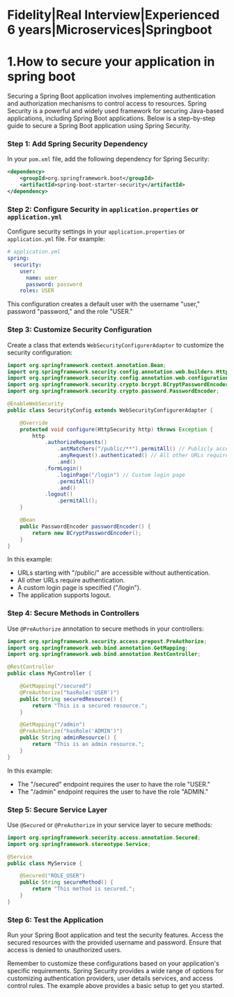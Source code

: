 # Fidelity|Real Interview|Experienced 6 years|Microservices|Springboot

# 1.How to secure your application in spring boot 

Securing a Spring Boot application involves implementing authentication and authorization mechanisms to control access to resources. Spring Security is a powerful and widely used framework for securing Java-based applications, including Spring Boot applications. Below is a step-by-step guide to secure a Spring Boot application using Spring Security.

### Step 1: Add Spring Security Dependency

In your `pom.xml` file, add the following dependency for Spring Security:

```xml
<dependency>
    <groupId>org.springframework.boot</groupId>
    <artifactId>spring-boot-starter-security</artifactId>
</dependency>
```

### Step 2: Configure Security in `application.properties` or `application.yml`

Configure security settings in your `application.properties` or `application.yml` file. For example:

```yaml
# application.yml
spring:
  security:
    user:
      name: user
      password: password
    roles: USER
```

This configuration creates a default user with the username "user," password "password," and the role "USER."

### Step 3: Customize Security Configuration

Create a class that extends `WebSecurityConfigurerAdapter` to customize the security configuration:

```java
import org.springframework.context.annotation.Bean;
import org.springframework.security.config.annotation.web.builders.HttpSecurity;
import org.springframework.security.config.annotation.web.configuration.EnableWebSecurity;
import org.springframework.security.crypto.bcrypt.BCryptPasswordEncoder;
import org.springframework.security.crypto.password.PasswordEncoder;

@EnableWebSecurity
public class SecurityConfig extends WebSecurityConfigurerAdapter {

    @Override
    protected void configure(HttpSecurity http) throws Exception {
        http
            .authorizeRequests()
                .antMatchers("/public/**").permitAll() // Publicly accessible URLs
                .anyRequest().authenticated() // All other URLs require authentication
                .and()
            .formLogin()
                .loginPage("/login") // Custom login page
                .permitAll()
                .and()
            .logout()
                .permitAll();
    }

    @Bean
    public PasswordEncoder passwordEncoder() {
        return new BCryptPasswordEncoder();
    }
}
```

In this example:
- URLs starting with "/public/" are accessible without authentication.
- All other URLs require authentication.
- A custom login page is specified ("/login").
- The application supports logout.

### Step 4: Secure Methods in Controllers

Use `@PreAuthorize` annotation to secure methods in your controllers:

```java
import org.springframework.security.access.prepost.PreAuthorize;
import org.springframework.web.bind.annotation.GetMapping;
import org.springframework.web.bind.annotation.RestController;

@RestController
public class MyController {

    @GetMapping("/secured")
    @PreAuthorize("hasRole('USER')")
    public String securedResource() {
        return "This is a secured resource.";
    }

    @GetMapping("/admin")
    @PreAuthorize("hasRole('ADMIN')")
    public String adminResource() {
        return "This is an admin resource.";
    }
}
```

In this example:
- The "/secured" endpoint requires the user to have the role "USER."
- The "/admin" endpoint requires the user to have the role "ADMIN."

### Step 5: Secure Service Layer

Use `@Secured` or `@PreAuthorize` in your service layer to secure methods:

```java
import org.springframework.security.access.annotation.Secured;
import org.springframework.stereotype.Service;

@Service
public class MyService {

    @Secured("ROLE_USER")
    public String secureMethod() {
        return "This method is secured.";
    }
}
```

### Step 6: Test the Application

Run your Spring Boot application and test the security features. Access the secured resources with the provided username and password. Ensure that access is denied to unauthorized users.

Remember to customize these configurations based on your application's specific requirements. Spring Security provides a wide range of options for customizing authentication providers, user details services, and access control rules. The example above provides a basic setup to get you started.

